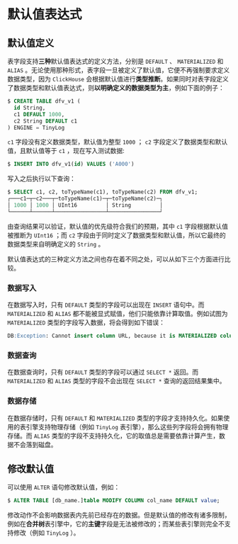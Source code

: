 # 默认值表达式

## 默认值定义

表字段支持**三种**默认值表达式的定义方法，分别是 `DEFAULT` 、 `MATERIALIZED` 和 `ALIAS` 。无论使用那种形式，表字段一旦被定义了默认值，它便不再强制要求定义数据类型，因为 `ClickHouse` 会根据默认值进行**类型推断**。如果同时对表字段定义了数据类型和默认值表达式，则**以明确定义的数据类型为主**，例如下面的例子：

```sql
$ CREATE TABLE dfv_v1 (
  id String,
  c1 DEFAULT 1000,
  c2 String DEFAULT c1
) ENGINE = TinyLog
```

`c1` 字段没有定义数据类型，默认值为整型 `1000` ； `c2` 字段定义了数据类型和默认值，且默认值等于 `c1` ，现在写入测试数据:

```sql
$ INSERT INTO dfv_v1(id) VALUES ('A000')
```

写入之后执行以下查询：

```sql
$ SELECT c1, c2, toTypeName(c1), toTypeName(c2) FROM dfv_v1;
┌───c1─┬─c2───┬─toTypeName(c1)─┬─toTypeName(c2)─┐
│ 1000 │ 1000 │ UInt16         │ String         │
└──────┴──────┴────────────────┴────────────────┘
```

由查询结果可以验证，默认值的优先级符合我们的预期，其中 `c1` 字段根据默认值被推断为 `UInt16` ；而 `c2` 字段由于同时定义了数据类型和默认值，所以它最终的数据类型来自明确定义的 `String` 。

默认值表达式的三种定义方法之间也存在着不同之处，可以从如下三个方面进行比较。

### 数据写入

在数据写入时，只有 `DEFAULT` 类型的字段可以出现在 `INSERT` 语句中。而 `MATERIALIZED` 和 `ALIAS` 都不能被显式赋值，他们只能依靠计算取值。例如试图为 `MATERIALIZED` 类型的字段写入数据，将会得到如下错误：

```sql
DB:Exception: Cannot insert column URL, because it is MATERIALIZED column..
```

### 数据查询

在数据查询时，只有 `DEFAULT` 类型的字段可以通过 `SELECT *` 返回。而 `MATERIALIZED` 和 `ALIAS` 类型的字段不会出现在 `SELECT *` 查询的返回结果集中。

### 数据存储

在数据存储时，只有 `DEFAULT` 和 `MATERIALIZED` 类型的字段才支持持久化。如果使用的表引擎支持物理存储（例如 `TinyLog` 表引擎），那么这些列字段将会拥有物理存储。而 `ALIAS` 类型的字段不支持持久化，它的取值总是需要依靠计算产生，数据不会落到磁盘。

## 修改默认值

可以使用 `ALTER` 语句修改默认值，例如：

```sql
$ ALTER TABLE [db_name.]table MODIFY COLUMN col_name DEFAULT value;
```

修改动作不会影响数据表内先前已经存在的数据。但是默认值的修改有诸多限制，例如在**合并树**表引擎中，它的**主键**字段是无法被修改的；而某些表引擎则完全不支持修改（例如 `TinyLog` ）。
